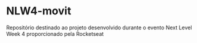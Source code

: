 # NLW4-movit
Repositório destinado ao projeto desenvolvido durante o evento Next Level Week 4 proporcionado pela Rocketseat
